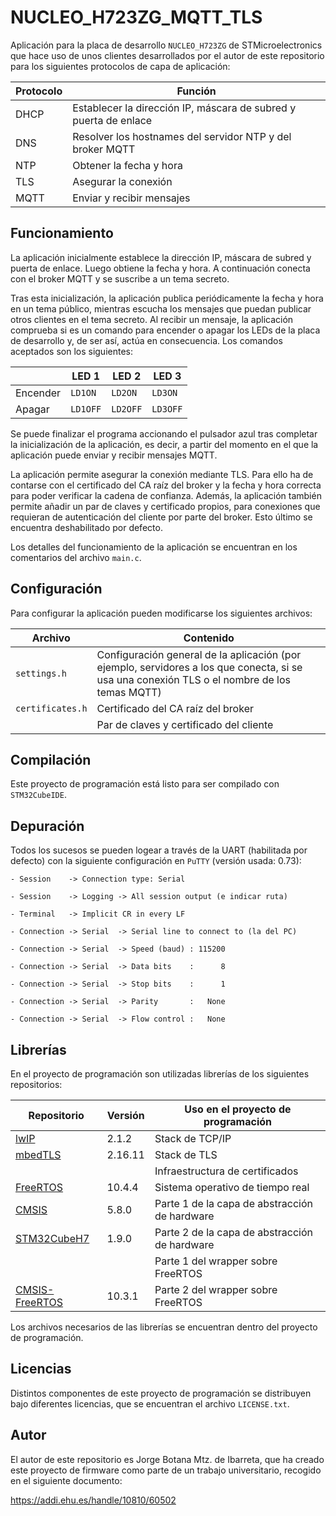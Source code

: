 # NUCLEO_H723ZG_MQTT_TLS

Aplicación para la placa de desarrollo ``NUCLEO_H723ZG`` de STMicroelectronics que hace uso de unos clientes desarrollados por el autor de este repositorio para los siguientes protocolos de capa de aplicación:

| Protocolo | Función                                                          |
| --------- | ---------------------------------------------------------------- |
| DHCP      | Establecer la dirección IP, máscara de subred y puerta de enlace |
| DNS       | Resolver los hostnames del servidor NTP y del broker MQTT        |
| NTP       | Obtener la fecha y hora                                          |
| TLS       | Asegurar la conexión                                             |
| MQTT      | Enviar y recibir mensajes                                        |

## Funcionamiento

La aplicación inicialmente establece la dirección IP, máscara de subred y puerta de enlace. Luego obtiene la fecha y hora. A continuación conecta con el broker MQTT y se suscribe a un tema secreto.

Tras esta inicialización, la aplicación publica periódicamente la fecha y hora en un tema público, mientras escucha los mensajes que puedan publicar otros clientes en el tema secreto. Al recibir un mensaje, la aplicación comprueba si es un comando para encender o apagar los LEDs de la placa de desarrollo y, de ser así, actúa en consecuencia. Los comandos aceptados son los siguientes:

|          | LED 1      | LED 2      | LED 3      |
| -------- | ---------- | ---------- | ---------- |
| Encender | ``LD1ON``  | ``LD2ON``  | ``LD3ON``  |
| Apagar   | ``LD1OFF`` | ``LD2OFF`` | ``LD3OFF`` |

Se puede finalizar el programa accionando el pulsador azul tras completar la inicialización de la aplicación, es decir, a partir del momento en el que la aplicación puede enviar y recibir mensajes MQTT.

La aplicación permite asegurar la conexión mediante TLS. Para ello ha de contarse con el certificado del CA raíz del broker y la fecha y hora correcta para poder verificar la cadena de confianza. Además, la aplicación también permite añadir un par de claves y certificado propios, para conexiones que requieran de autenticación del cliente por parte del broker. Esto último se encuentra deshabilitado por defecto.

Los detalles del funcionamiento de la aplicación se encuentran en los comentarios del archivo ``main.c``.

## Configuración

Para configurar la aplicación pueden modificarse los siguientes archivos:

| Archivo            | Contenido                                                                                                                                    |
| ------------------ | -------------------------------------------------------------------------------------------------------------------------------------------- |
| ``settings.h``     | Configuración general de la aplicación (por ejemplo, servidores a los que conecta, si se usa una conexión TLS o el nombre de los temas MQTT) |
| ``certificates.h`` | Certificado del CA raíz del broker                                                                                                           |
|                    | Par de claves y certificado del cliente                                                                                                      |

## Compilación

Este proyecto de programación está listo para ser compilado con ``STM32CubeIDE``.

## Depuración

Todos los sucesos se pueden logear a través de la UART (habilitada por defecto) con la siguiente configuración en ``PuTTY`` (versión usada: 0.73):

``- Session    -> Connection type: Serial                         ``

``- Session    -> Logging -> All session output (e indicar ruta)  ``

``- Terminal   -> Implicit CR in every LF                         ``

``- Connection -> Serial  -> Serial line to connect to (la del PC)``

``- Connection -> Serial  -> Speed (baud) : 115200                ``

``- Connection -> Serial  -> Data bits    :      8                ``

``- Connection -> Serial  -> Stop bits    :      1                ``

``- Connection -> Serial  -> Parity       :   None                ``

``- Connection -> Serial  -> Flow control :   None                ``

## Librerías

En el proyecto de programación son utilizadas librerías de los siguientes repositorios:

| Repositorio                                                                | Versión | Uso en el proyecto de programación             |
| -------------------------------------------------------------------------- | ------- | ---------------------------------------------- |
| [lwIP](http://download.savannah.nongnu.org/releases/lwip/)                 | 2.1.2   | Stack de TCP/IP                                |
| [mbedTLS](https://github.com/ARMmbed/mbedtls/releases/)                    | 2.16.11 | Stack de TLS                                   |
|                                                                            |         | Infraestructura de certificados                |
| [FreeRTOS](https://github.com/FreeRTOS/FreeRTOS/releases/)                 | 10.4.4  | Sistema operativo de tiempo real               |
| [CMSIS](https://github.com/ARM-software/CMSIS_5/releases/)                 | 5.8.0   | Parte 1 de la capa de abstracción de hardware  |
| [STM32CubeH7](https://github.com/STMicroelectronics/STM32CubeH7/releases/) | 1.9.0   | Parte 2 de la capa de abstracción de hardware  |
|                                                                            |         | Parte 1 del wrapper sobre FreeRTOS             |
| [CMSIS-FreeRTOS](https://github.com/ARM-software/CMSIS-FreeRTOS/releases/) | 10.3.1  | Parte 2 del wrapper sobre FreeRTOS             |

Los archivos necesarios de las librerías se encuentran dentro del proyecto de programación.

## Licencias

Distintos componentes de este proyecto de programación se distribuyen bajo diferentes licencias, que se encuentran el archivo ``LICENSE.txt``.

## Autor

El autor de este repositorio es Jorge Botana Mtz. de Ibarreta, que ha creado este proyecto de firmware como parte de un trabajo universitario, recogido en el siguiente documento:

https://addi.ehu.es/handle/10810/60502
